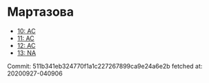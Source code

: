 # Мартазова
- [10: AC](10.md)
- [11: AC](11.md)
- [12: AC](12.md)
- [13: NA](13.md)

Commit: 511b341eb324770f1a1c227267899ca9e24a6e2b
 fetched at: 20200927-040906
